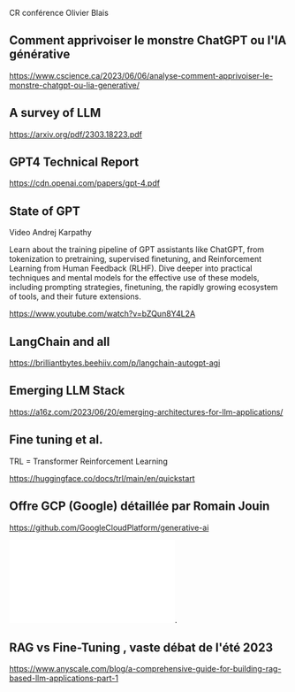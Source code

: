 CR conférence Olivier Blais 
## Comment apprivoiser le monstre ChatGPT ou l'IA générative
https://www.cscience.ca/2023/06/06/analyse-comment-apprivoiser-le-monstre-chatgpt-ou-lia-generative/

## A survey of LLM
https://arxiv.org/pdf/2303.18223.pdf

## GPT4 Technical Report
https://cdn.openai.com/papers/gpt-4.pdf

## State of GPT
Video Andrej Karpathy

Learn about the training pipeline of GPT assistants like ChatGPT, from tokenization to pretraining, supervised finetuning, and Reinforcement Learning from Human Feedback (RLHF). Dive deeper into practical techniques and mental models for the effective use of these models, including prompting strategies, finetuning, the rapidly growing ecosystem of tools, and their future extensions.

https://www.youtube.com/watch?v=bZQun8Y4L2A

## LangChain and all
https://brilliantbytes.beehiiv.com/p/langchain-autogpt-agi

## Emerging LLM Stack
https://a16z.com/2023/06/20/emerging-architectures-for-llm-applications/

## Fine tuning et al.
TRL = Transformer Reinforcement Learning

https://huggingface.co/docs/trl/main/en/quickstart

## Offre GCP (Google) détaillée par Romain Jouin 

https://github.com/GoogleCloudPlatform/generative-ai

![explications github Google](./doc-RomainJouin.pdf "Explications Github google").

## RAG vs Fine-Tuning , vaste débat de l'été 2023

https://www.anyscale.com/blog/a-comprehensive-guide-for-building-rag-based-llm-applications-part-1




